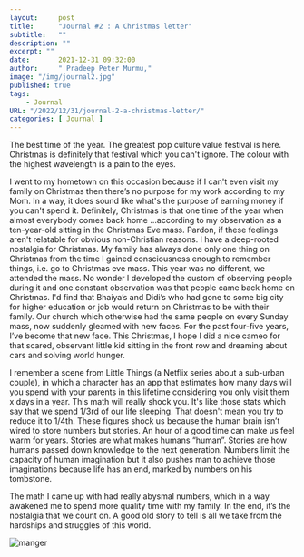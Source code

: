 ```yaml
---
layout:     post
title:      "Journal #2 : A Christmas letter"
subtitle:   ""
description: ""
excerpt: ""
date:       2021-12-31 09:32:00
author:     " Pradeep Peter Murmu,"
image: "/img/journal2.jpg"
published: true
tags:
    - Journal
URL: "/2022/12/31/journal-2-a-christmas-letter/"
categories: [ Journal ]
---
```


The best time of the year. The greatest pop culture value festival is here. Christmas is definitely that festival which you can't ignore. The colour with the highest wavelength is a pain to the eyes.

I went to my hometown on this occasion because if I can't even visit my family on Christmas then there’s no purpose for my work according to my Mom. In a way, it does sound like what's the purpose of earning money if you can't spend it. Definitely, Christmas is that one time of the year when almost everybody comes back home ...according to my observation as a ten-year-old sitting in the Christmas Eve mass. Pardon, if these feelings aren't relatable for obvious non-Christian reasons. I have a deep-rooted nostalgia for Christmas. My family has always done only one thing on Christmas from the time I gained consciousness enough to remember things, i.e. go to Christmas eve mass. This year was no different, we attended the mass. No wonder I developed the custom of observing people during it and one constant observation was that people came back home on Christmas. I'd find that Bhaiya’s and Didi’s who had gone to some big city for higher education or job would return on Christmas to be with their family. Our church which otherwise had the same people on every Sunday mass, now suddenly gleamed with new faces. For the past four-five years, I’ve become that new face. This Christmas, I hope I did a nice cameo for that scared, observant little kid sitting in the front row and dreaming about cars and solving world hunger. 

I remember a scene from Little Things (a Netflix series about a sub-urban couple), in which a character has an app that estimates how many days will you spend with your parents in this lifetime considering you only visit them x days in a year. This math will really shock you. It's like those stats which say that we spend 1/3rd of our life sleeping. That doesn't mean you try to reduce it to 1/4th. These figures shock us because the human brain isn’t wired to store numbers but stories. An hour of a good time can make us feel warm for years. Stories are what makes humans “human”. Stories are how humans passed down knowledge to the next generation. Numbers limit the capacity of human imagination but it also pushes man to achieve those imaginations because life has an end, marked by numbers on his tombstone.

The math I came up with had really abysmal numbers, which in a way awakened me to spend more quality time with my family. In the end, it’s the nostalgia that we count on. A good old story to tell is all we take from the hardships and struggles of this world.

![manger](/img/journal-2-manger.jpg)